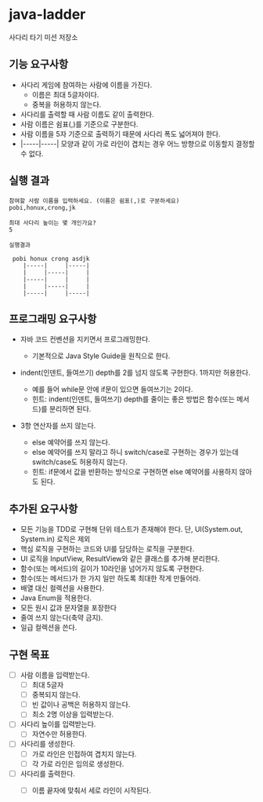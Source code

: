 # java-ladder

사다리 타기 미션 저장소


## 기능 요구사항

+ 사다리 게임에 참여하는 사람에 이름을 가진다.
  + 이름은 최대 5글자이다.
  + 중복을 허용하지 않는다.
+ 사다리를 출력할 때 사람 이름도 같이 출력한다.
+ 사람 이름은 쉼표(,)를 기준으로 구분한다.
+ 사람 이름을 5자 기준으로 출력하기 때문에 사다리 폭도 넓어져야 한다.
+ |-----|-----| 모양과 같이 가로 라인이 겹치는 경우 어느 방향으로 이동할지 결정할 수 없다.


## 실행 결과
```
참여할 사람 이름을 입력하세요. (이름은 쉼표(,)로 구분하세요)
pobi,honux,crong,jk

최대 사다리 높이는 몇 개인가요?
5

실행결과

 pobi honux crong asdjk  
    |-----|     |-----|
    |     |-----|     |
    |-----|     |     |
    |     |-----|     |
    |-----|     |-----|
```



## 프로그래밍 요구사항 

+ 자바 코드 컨벤션을 지키면서 프로그래밍한다.
  - 기본적으로 Java Style Guide을 원칙으로 한다.

+ indent(인덴트, 들여쓰기) depth를 2를 넘지 않도록 구현한다. 1까지만 허용한다.
  - 예를 들어 while문 안에 if문이 있으면 들여쓰기는 2이다.
  - 힌트: indent(인덴트, 들여쓰기) depth를 줄이는 좋은 방법은 함수(또는 메서드)를 분리하면 된다.
  
+ 3항 연산자를 쓰지 않는다.
  - else 예약어를 쓰지 않는다.
  - else 예약어를 쓰지 말라고 하니 switch/case로 구현하는 경우가 있는데 switch/case도 허용하지 않는다.
  - 힌트: if문에서 값을 반환하는 방식으로 구현하면 else 예약어를 사용하지 않아도 된다.


## 추가된 요구사항

+ 모든 기능을 TDD로 구현해 단위 테스트가 존재해야 한다. 단, UI(System.out, System.in) 로직은 제외
+ 핵심 로직을 구현하는 코드와 UI를 담당하는 로직을 구분한다.
+ UI 로직을 InputView, ResultView와 같은 클래스를 추가해 분리한다.
+ 함수(또는 메서드)의 길이가 10라인을 넘어가지 않도록 구현한다.
+ 함수(또는 메서드)가 한 가지 일만 하도록 최대한 작게 만들어라.
+ 배열 대신 컬렉션을 사용한다.
+ Java Enum을 적용한다.
+ 모든 원시 값과 문자열을 포장한다
+ 줄여 쓰지 않는다(축약 금지).
+ 일급 컬렉션을 쓴다.

## 구현 목표
- [ ] 사람 이름을 입력받는다.
  - [ ] 최대 5글자
  - [ ] 중복되지 않는다.
  - [ ] 빈 값이나 공백은 허용하지 않는다.
  - [ ] 최소 2명 이상을 입력받는다.
  
- [ ] 사다리 높이를 입력받는다.
  - [ ] 자연수만 허용한다.
  
- [ ] 사다리를 생성한다.
  - [ ] 가로 라인은 인접하여 겹치지 않는다.
  - [ ] 각 가로 라인은 임의로 생성한다.

- [ ] 사다리를 출력한다.
  - [ ] 이름 끝자에 맞춰서 세로 라인이 시작된다.
  


